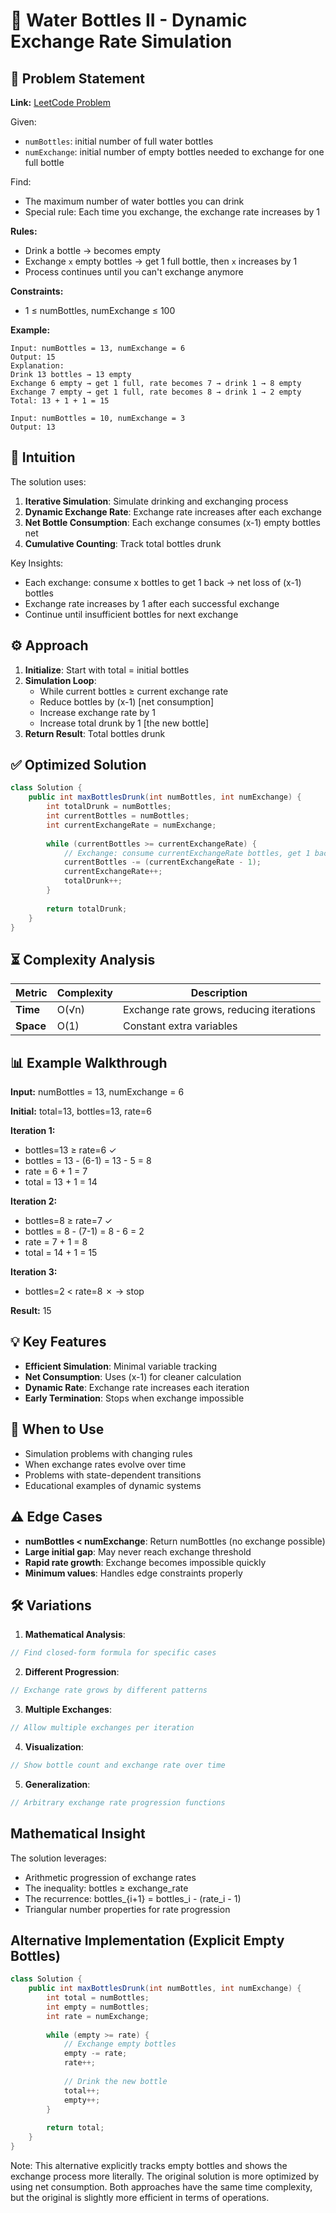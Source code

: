 # 🍼 Water Bottles II - Dynamic Exchange Rate Simulation

## 📜 Problem Statement
**Link:** [LeetCode Problem](https://leetcode.com/problems/water-bottles-ii/description/?envType=daily-question&envId=2025-10-02)

Given:
- `numBottles`: initial number of full water bottles
- `numExchange`: initial number of empty bottles needed to exchange for one full bottle

Find:
- The maximum number of water bottles you can drink
- Special rule: Each time you exchange, the exchange rate increases by 1

**Rules:**
- Drink a bottle → becomes empty
- Exchange `x` empty bottles → get 1 full bottle, then `x` increases by 1
- Process continues until you can't exchange anymore

**Constraints:**
- 1 ≤ numBottles, numExchange ≤ 100

**Example:**
```text
Input: numBottles = 13, numExchange = 6
Output: 15
Explanation:
Drink 13 bottles → 13 empty
Exchange 6 empty → get 1 full, rate becomes 7 → drink 1 → 8 empty
Exchange 7 empty → get 1 full, rate becomes 8 → drink 1 → 2 empty
Total: 13 + 1 + 1 = 15

Input: numBottles = 10, numExchange = 3
Output: 13
```

## 🧠 Intuition
The solution uses:
1. **Iterative Simulation**: Simulate drinking and exchanging process
2. **Dynamic Exchange Rate**: Exchange rate increases after each exchange
3. **Net Bottle Consumption**: Each exchange consumes (x-1) empty bottles net
4. **Cumulative Counting**: Track total bottles drunk

Key Insights:
- Each exchange: consume x bottles to get 1 back → net loss of (x-1) bottles
- Exchange rate increases by 1 after each successful exchange
- Continue until insufficient bottles for next exchange

## ⚙️ Approach
1. **Initialize**: Start with total = initial bottles
2. **Simulation Loop**:
   - While current bottles ≥ current exchange rate
   - Reduce bottles by (x-1) [net consumption]
   - Increase exchange rate by 1
   - Increase total drunk by 1 [the new bottle]
3. **Return Result**: Total bottles drunk

## ✅ Optimized Solution
```java
class Solution {
    public int maxBottlesDrunk(int numBottles, int numExchange) {
        int totalDrunk = numBottles;
        int currentBottles = numBottles;
        int currentExchangeRate = numExchange;
        
        while (currentBottles >= currentExchangeRate) {
            // Exchange: consume currentExchangeRate bottles, get 1 back
            currentBottles -= (currentExchangeRate - 1);
            currentExchangeRate++;
            totalDrunk++;
        }
        
        return totalDrunk;
    }
}
```

## ⏳ Complexity Analysis
| Metric          | Complexity | Description |
|-----------------|------------|-------------|
| **Time**        | O(√n)      | Exchange rate grows, reducing iterations |
| **Space**       | O(1)       | Constant extra variables |

## 📊 Example Walkthrough
**Input:** numBottles = 13, numExchange = 6

**Initial:** total=13, bottles=13, rate=6

**Iteration 1:**
- bottles=13 ≥ rate=6 ✓
- bottles = 13 - (6-1) = 13 - 5 = 8
- rate = 6 + 1 = 7
- total = 13 + 1 = 14

**Iteration 2:**
- bottles=8 ≥ rate=7 ✓
- bottles = 8 - (7-1) = 8 - 6 = 2
- rate = 7 + 1 = 8
- total = 14 + 1 = 15

**Iteration 3:**
- bottles=2 < rate=8 ✗ → stop

**Result:** 15

## 💡 Key Features
- **Efficient Simulation**: Minimal variable tracking
- **Net Consumption**: Uses (x-1) for cleaner calculation
- **Dynamic Rate**: Exchange rate increases each iteration
- **Early Termination**: Stops when exchange impossible

## 🚀 When to Use
- Simulation problems with changing rules
- When exchange rates evolve over time
- Problems with state-dependent transitions
- Educational examples of dynamic systems

## ⚠️ Edge Cases
- **numBottles < numExchange**: Return numBottles (no exchange possible)
- **Large initial gap**: May never reach exchange threshold
- **Rapid rate growth**: Exchange becomes impossible quickly
- **Minimum values**: Handles edge constraints properly

## 🛠 Variations
1. **Mathematical Analysis**:
```java
// Find closed-form formula for specific cases
```

2. **Different Progression**:
```java
// Exchange rate grows by different patterns
```

3. **Multiple Exchanges**:
```java
// Allow multiple exchanges per iteration
```

4. **Visualization**:
```java
// Show bottle count and exchange rate over time
```

5. **Generalization**:
```java
// Arbitrary exchange rate progression functions
```

## Mathematical Insight
The solution leverages:
- Arithmetic progression of exchange rates
- The inequality: bottles ≥ exchange_rate
- The recurrence: bottles_{i+1} = bottles_i - (rate_i - 1)
- Triangular number properties for rate progression

## Alternative Implementation (Explicit Empty Bottles)
```java
class Solution {
    public int maxBottlesDrunk(int numBottles, int numExchange) {
        int total = numBottles;
        int empty = numBottles;
        int rate = numExchange;
        
        while (empty >= rate) {
            // Exchange empty bottles
            empty -= rate;
            rate++;
            
            // Drink the new bottle
            total++;
            empty++;
        }
        
        return total;
    }
}
```
Note: This alternative explicitly tracks empty bottles and shows the exchange process more literally. The original solution is more optimized by using net consumption. Both approaches have the same time complexity, but the original is slightly more efficient in terms of operations.